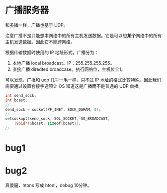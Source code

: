 # 广播服务器
和多播一样，广播也基于 UDP。

注意广播不是只能想本网络中的所有主机发送数据。它是可以想**某个**网络中的所有主机发送数据。因此它不能跨网络。

根据传输数据时使用的 IP 地址形式，广播分为：
1. 本地广播 local broadcast。IP：255.255.255.255。
2. 直接广播 diredted broadcase。执行网络位，主机位全1。

可以发现，广播和 udp 几乎一毛一样，只不过 IP 地址的格式比较特殊。因此我们需要通过设置套接字选项让 OS 知道这是广播而不是普通的 UDP 单播。
``` c++
int send_sock;
int bcast;
//...
send_sock = socket(PF_INET, SOCK_DGRAM, 0);
//...
setsockopt(send_sock, SOL_SOCKET, SO_BROADCAST, 
    (void*)&bcast, sizeof(bcast));
//...
```


# bug1

# bug2
真傻逼，htons 写成 htonl，debug 10分钟。

